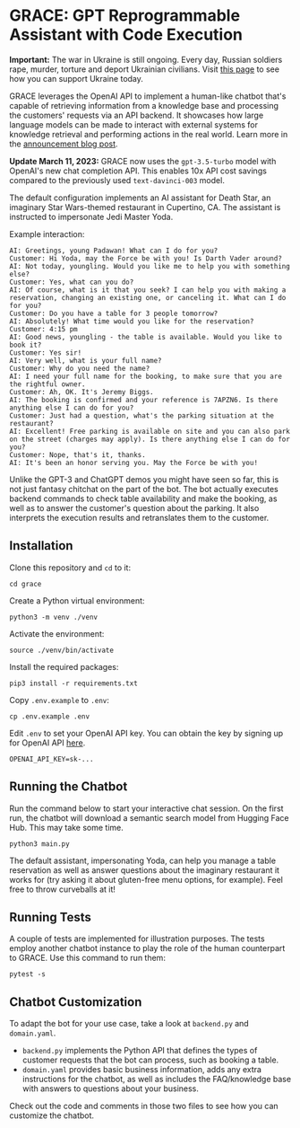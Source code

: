 # GRACE: GPT Reprogrammable Assistant with Code Execution

**Important:** The war in Ukraine is still ongoing. Every day, Russian soldiers rape, murder, torture and deport Ukrainian civilians. Visit [this page](https://war.ukraine.ua/support-ukraine/) to see how you can support Ukraine today.

GRACE leverages the OpenAI API to implement a human-like chatbot that's capable of retrieving information from a knowledge base and processing the customers' requests via an API backend. It showcases how large language models can be made to interact with external systems for knowledge retrieval and performing actions in the real world. Learn more in the [announcement blog post](https://artmatsak.com/post/grace/).

**Update March 11, 2023:** GRACE now uses the `gpt-3.5-turbo` model with OpenAI's new chat completion API. This enables 10x API cost savings compared to the previously used `text-davinci-003` model.

The default configuration implements an AI assistant for Death Star, an imaginary Star Wars-themed restaurant in Cupertino, CA. The assistant is instructed to impersonate Jedi Master Yoda.

Example interaction:

```
AI: Greetings, young Padawan! What can I do for you?
Customer: Hi Yoda, may the Force be with you! Is Darth Vader around?
AI: Not today, youngling. Would you like me to help you with something else?
Customer: Yes, what can you do?
AI: Of course, what is it that you seek? I can help you with making a reservation, changing an existing one, or canceling it. What can I do for you?
Customer: Do you have a table for 3 people tomorrow?
AI: Absolutely! What time would you like for the reservation?
Customer: 4:15 pm
AI: Good news, youngling - the table is available. Would you like to book it?
Customer: Yes sir!
AI: Very well, what is your full name?
Customer: Why do you need the name?
AI: I need your full name for the booking, to make sure that you are the rightful owner.
Customer: Ah, OK. It's Jeremy Biggs.
AI: The booking is confirmed and your reference is 7APZN6. Is there anything else I can do for you?
Customer: Just had a question, what's the parking situation at the restaurant?
AI: Excellent! Free parking is available on site and you can also park on the street (charges may apply). Is there anything else I can do for you?
Customer: Nope, that's it, thanks.
AI: It's been an honor serving you. May the Force be with you!
```

Unlike the GPT-3 and ChatGPT demos you might have seen so far, this is not just fantasy chitchat on the part of the bot. The bot actually executes backend commands to check table availability and make the booking, as well as to answer the customer's question about the parking. It also interprets the execution results and retranslates them to the customer.

## Installation

Clone this repository and `cd` to it:

```
cd grace
```

Create a Python virtual environment:

```
python3 -m venv ./venv
```

Activate the environment:

```
source ./venv/bin/activate
```

Install the required packages:

```
pip3 install -r requirements.txt
```

Copy `.env.example` to `.env`:

```
cp .env.example .env
```

Edit `.env` to set your OpenAI API key. You can obtain the key by signing up for OpenAI API [here](https://beta.openai.com/signup).

```
OPENAI_API_KEY=sk-...
```

## Running the Chatbot

Run the command below to start your interactive chat session. On the first run, the chatbot will download a semantic search model from Hugging Face Hub. This may take some time.

```
python3 main.py
```

The default assistant, impersonating Yoda, can help you manage a table reservation as well as answer questions about the imaginary restaurant it works for (try asking it about gluten-free menu options, for example). Feel free to throw curveballs at it!

## Running Tests

A couple of tests are implemented for illustration purposes. The tests employ another chatbot instance to play the role of the human counterpart to GRACE. Use this command to run them:

```
pytest -s
```

## Chatbot Customization

To adapt the bot for your use case, take a look at `backend.py` and `domain.yaml`.

* `backend.py` implements the Python API that defines the types of customer requests that the bot can process, such as booking a table.
* `domain.yaml` provides basic business information, adds any extra instructions for the chatbot, as well as includes the FAQ/knowledge base with answers to questions about your business.

Check out the code and comments in those two files to see how you can customize the chatbot.
